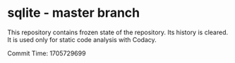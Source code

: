 # sqlite - master branch

This repository contains frozen state of the repository.
Its history is cleared. It is used only for static code
analysis with Codacy.

Commit Time: 1705729699